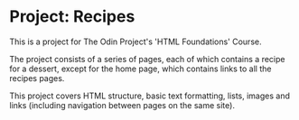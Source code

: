 # Project: Recipes

This is a project for The Odin Project's 'HTML Foundations' Course.

The project consists of a series of pages, each of which
contains a recipe for a dessert, except for the home
page, which contains links to all the recipes pages.

This project covers HTML structure, basic text formatting, lists, images and links (including navigation between pages on the same site).